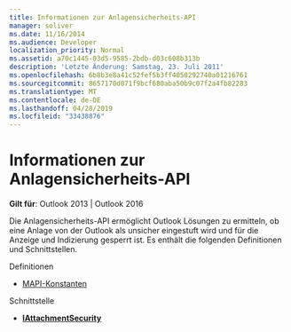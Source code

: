 ```yaml
---
title: Informationen zur Anlagensicherheits-API
manager: soliver
ms.date: 11/16/2014
ms.audience: Developer
localization_priority: Normal
ms.assetid: a70c1445-03d5-9585-2bdb-d03c608b313b
description: 'Letzte Änderung: Samstag, 23. Juli 2011'
ms.openlocfilehash: 6b8b3e8a41c52fef5b3ff4050292740a01216761
ms.sourcegitcommit: 8657170d071f9bcf680aba50b9c07f2a4fb82283
ms.translationtype: MT
ms.contentlocale: de-DE
ms.lasthandoff: 04/28/2019
ms.locfileid: "33438876"
---
```

# <a name="about-the-attachment-security-api"></a>Informationen zur Anlagensicherheits-API

  
  
**Gilt für**: Outlook 2013 | Outlook 2016 
  
Die Anlagensicherheits-API ermöglicht Outlook Lösungen zu ermitteln, ob eine Anlage von der Outlook als unsicher eingestuft wird und für die Anzeige und Indizierung gesperrt ist. Es enthält die folgenden Definitionen und Schnittstellen.
  
Definitionen
  
- [MAPI-Konstanten](mapi-constants.md)
    
Schnittstelle
  
- **[IAttachmentSecurity](iattachmentsecurityiunknown.md)**
    

